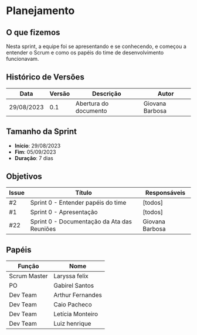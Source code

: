 # Planejamento

## O que fizemos

Nesta sprint, a equipe foi se apresentando e se conhecendo, e começou a entender o Scrum e como os papéis do time de desenvolvimento funcionavam.

## Histórico de Versões

| Data       | Versão | Descrição              | Autor           |
|------------|--------|------------------------|-----------------|
| 29/08/2023 | 0.1    | Abertura do documento  | Giovana Barbosa |

## Tamanho da Sprint

- **Início**: 29/08/2023  
- **Fim**: 05/09/2023  
- **Duração**: 7 dias  

## Objetivos

| Issue | Título                                              | Responsáveis         |
|-------|----------------------------------------------------|----------------------|
| #2    | Sprint 0 - Entender papéis do time                 | [todos]             |
| #1    | Sprint 0 - Apresentação                            | [todos]             |
| #22   | Sprint 0 - Documentação da Ata das Reuniões        | Giovana Barbosa     |

## Papéis

| Função         | Nome               |
|----------------|--------------------|
| Scrum Master   | Laryssa felix   |
| PO             | Gabirel Santos  |
| Dev Team       | Arthur Fernandes|
| Dev Team       | Caio Pacheco    |
| Dev Team       | Letícia Monteiro|
| Dev Team       | Luiz henrique   |
